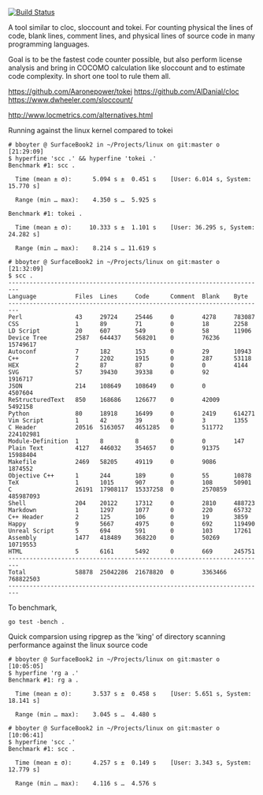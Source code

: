 [![Build Status](https://travis-ci.org/boyter/scc.svg?branch=master)](https://travis-ci.org/boyter/scc)


A tool similar to cloc, sloccount and tokei. For counting physical the lines of code, blank lines, comment lines, and physical lines of source code in many programming languages.

Goal is to be the fastest code counter possible, but also perform license analysis and bring in COCOMO calculation like sloccount and to estimate code complexity. In short one tool to rule them all.

https://github.com/Aaronepower/tokei
https://github.com/AlDanial/cloc
https://www.dwheeler.com/sloccount/

http://www.locmetrics.com/alternatives.html

Running against the linux kernel compared to tokei

```
# bboyter @ SurfaceBook2 in ~/Projects/linux on git:master o [21:29:09]
$ hyperfine 'scc .' && hyperfine 'tokei .'
Benchmark #1: scc .

  Time (mean ± σ):      5.094 s ±  0.451 s    [User: 6.014 s, System: 15.770 s]

  Range (min … max):    4.350 s …  5.925 s

Benchmark #1: tokei .

  Time (mean ± σ):     10.333 s ±  1.101 s    [User: 36.295 s, System: 24.282 s]

  Range (min … max):    8.214 s … 11.619 s

```

```
# bboyter @ SurfaceBook2 in ~/Projects/linux on git:master o [21:32:09]
$ scc .
-------------------------------------------------------------------------
Language           Files  Lines     Code      Comment  Blank    Byte
-------------------------------------------------------------------------
Perl               43     29724     25446     0        4278     783087
CSS                1      89        71        0        18       2258
LD Script          20     607       549       0        58       11906
Device Tree        2587   644437    568201    0        76236    15749617
Autoconf           7      182       153       0        29       10943
C++                7      2202      1915      0        287      53118
HEX                2      87        87        0        0        4144
SVG                57     39430     39338     0        92       1916717
JSON               214    108649    108649    0        0        4507604
ReStructuredText   850    168686    126677    0        42009    5492158
Python             80     18918     16499     0        2419     614271
Vim Script         1      42        39        0        3        1355
C Header           20516  5163057   4651285   0        511772   224102981
Module-Definition  1      8         8         0        0        147
Plain Text         4127   446032    354657    0        91375    15988404
Makefile           2469   58205     49119     0        9086     1874552
Objective C++      1      244       189       0        55       10878
TeX                1      1015      907       0        108      50901
C                  26191  17908117  15337258  0        2570859  485987093
Shell              204    20122     17312     0        2810     488723
Markdown           1      1297      1077      0        220      65732
C++ Header         2      125       106       0        19       3859
Happy              9      5667      4975      0        692      119490
Unreal Script      5      694       591       0        103      17261
Assembly           1477   418489    368220    0        50269    10719553
HTML               5      6161      5492      0        669      245751
-------------------------------------------------------------------------
Total              58878  25042286  21678820  0        3363466  768822503
-------------------------------------------------------------------------
```

To benchmark,

```
go test -bench .
```

Quick comparsion using ripgrep as the 'king' of directory scanning performance against the linux source code

```
# bboyter @ SurfaceBook2 in ~/Projects/linux on git:master o [10:05:05]
$ hyperfine 'rg a .'
Benchmark #1: rg a .

  Time (mean ± σ):      3.537 s ±  0.458 s    [User: 5.651 s, System: 18.141 s]

  Range (min … max):    3.045 s …  4.480 s

# bboyter @ SurfaceBook2 in ~/Projects/linux on git:master o [10:06:41]
$ hyperfine 'scc .'
Benchmark #1: scc .

  Time (mean ± σ):      4.257 s ±  0.149 s    [User: 3.343 s, System: 12.779 s]

  Range (min … max):    4.116 s …  4.576 s

```